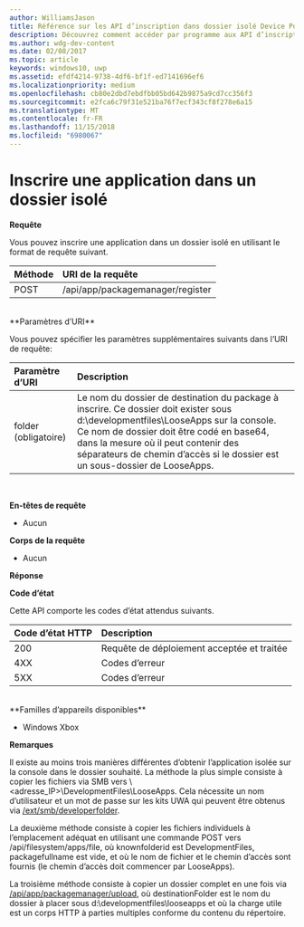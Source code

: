 ```yaml
---
author: WilliamsJason
title: Référence sur les API d’inscription dans dossier isolé Device Portal
description: Découvrez comment accéder par programme aux API d’inscription dans des dossiers isolés.
ms.author: wdg-dev-content
ms.date: 02/08/2017
ms.topic: article
keywords: windows10, uwp
ms.assetid: efdf4214-9738-4df6-bf1f-ed7141696ef6
ms.localizationpriority: medium
ms.openlocfilehash: cb80e2dbd7ebdfbb05bd642b9875a9cd7cc356f3
ms.sourcegitcommit: e2fca6c79f31e521ba76f7ecf343cf8f278e6a15
ms.translationtype: MT
ms.contentlocale: fr-FR
ms.lasthandoff: 11/15/2018
ms.locfileid: "6980067"
---
```

# <a name="register-an-app-in-a-loose-folder"></a>Inscrire une application dans un dossier isolé  

**Requête**

Vous pouvez inscrire une application dans un dossier isolé en utilisant le format de requête suivant.

Méthode      | URI de la requête
:------     | :------
POST | /api/app/packagemanager/register
<br />
**Paramètres d’URI**

Vous pouvez spécifier les paramètres supplémentaires suivants dans l’URI de requête:

Paramètre d’URI      | Description
:------     | :-----
folder (obligatoire) | Le nom du dossier de destination du package à inscrire. Ce dossier doit exister sous d:\developmentfiles\LooseApps sur la console. Ce nom de dossier doit être codé en base64, dans la mesure où il peut contenir des séparateurs de chemin d’accès si le dossier est un sous-dossier de LooseApps.
<br />

**En-têtes de requête**

- Aucun

**Corps de la requête**

- Aucun

**Réponse**

**Code d’état**

Cette API comporte les codes d’état attendus suivants.

Code d’état HTTP      | Description
:------     | :-----
200 | Requête de déploiement acceptée et traitée
4XX | Codes d’erreur
5XX | Codes d’erreur
<br />
**Familles d’appareils disponibles**

* Windows Xbox

**Remarques**

Il existe au moins trois manières différentes d’obtenir l’application isolée sur la console dans le dossier souhaité. La méthode la plus simple consiste à copier les fichiers via SMB vers \\&lt;adresse_IP&gt;\DevelopmentFiles\LooseApps. Cela nécessite un nom d’utilisateur et un mot de passe sur les kits UWA qui peuvent être obtenus via [/ext/smb/developerfolder](wdp-smb-api.md). 

La deuxième méthode consiste à copier les fichiers individuels à l’emplacement adéquat en utilisant une commande POST vers /api/filesystem/apps/file, où knownfolderid est DevelopmentFiles, packagefullname est vide, et où le nom de fichier et le chemin d’accès sont fournis (le chemin d’accès doit commencer par LooseApps).

La troisième méthode consiste à copier un dossier complet en une fois via [/api/app/packagemanager/upload](wdp-folder-upload.md), où destinationFolder est le nom du dossier à placer sous d:\developmentfiles\looseapps et où la charge utile est un corps HTTP à parties multiples conforme du contenu du répertoire.

